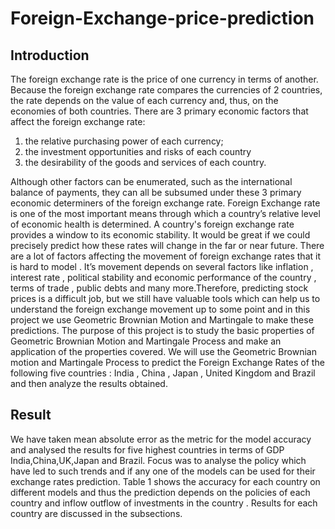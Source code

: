 # Foreign-Exchange-price-prediction

## Introduction
The foreign exchange rate is the price of one currency in terms of another. Because the foreign
exchange rate compares the currencies of 2 countries, the rate depends on the value of each
currency and, thus, on the economies of both countries. There are 3 primary economic factors
that affect the foreign exchange rate:

1. the relative purchasing power of each currency;
2. the investment opportunities and risks of each country
3. the desirability of the goods and services of each country.

Although other factors can be enumerated, such as the international balance of payments, they
can all be subsumed under these 3 primary economic determiners of the foreign exchange rate.
Foreign Exchange rate is one of the most important means through which a country’s relative
level of economic health is determined. A country's foreign exchange rate provides a window to
its economic stability. It would be great if we could precisely predict how these rates will change
in the far or near future. There are a lot of factors affecting the movement of foreign exchange
rates that it is hard to model . It’s movement depends on several factors like inflation , interest
rate , political stability and economic performance of the country , terms of trade , public debts
and many more.Therefore, predicting stock prices is a difficult job, but we still have valuable
tools which can help us to understand the foreign exchange movement up to some point and in
this project we use Geometric Brownian Motion and Martingale to make these predictions.
The purpose of this project is to study the basic properties of Geometric Brownian Motion and
Martingale Process and make an application of the properties covered. We will use the
Geometric Brownian motion and Martingale Process to predict the Foreign Exchange Rates of
the following five countries : India , China , Japan , United Kingdom and Brazil and then analyze
the results obtained.


## Result
We have taken mean absolute error as the metric for the model accuracy and analysed the results
for five highest countries in terms of GDP India,China,UK,Japan and Brazil. Focus was to
analyse the policy which have led to such trends and if any one of the models can be used for
their exchange rates prediction. Table 1 shows the accuracy for each country on different models
and thus the prediction depends on the policies of each country and inflow outflow of
investments in the country . Results for each country are discussed in the subsections.


